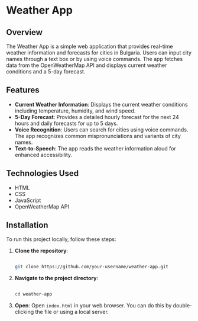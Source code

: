 # Weather App

## Overview
The Weather App is a simple web application that provides real-time weather information and forecasts for cities in Bulgaria. Users can input city names through a text box or by using voice commands. The app fetches data from the OpenWeatherMap API and displays current weather conditions and a 5-day forecast.

## Features
- **Current Weather Information**: Displays the current weather conditions including temperature, humidity, and wind speed.
- **5-Day Forecast**: Provides a detailed hourly forecast for the next 24 hours and daily forecasts for up to 5 days.
- **Voice Recognition**: Users can search for cities using voice commands. The app recognizes common mispronunciations and variants of city names.
- **Text-to-Speech**: The app reads the weather information aloud for enhanced accessibility.

## Technologies Used
- HTML
- CSS
- JavaScript
- OpenWeatherMap API

## Installation
To run this project locally, follow these steps:

1. **Clone the repository**:
   ```bash
   
   git clone https://github.com/your-username/weather-app.git

2. **Navigate to the project directory**:
   ```bash

   cd weather-app

3. **Open**:
Open ``index.html`` in your web browser. You can do this by double-clicking the file or using a local server.
